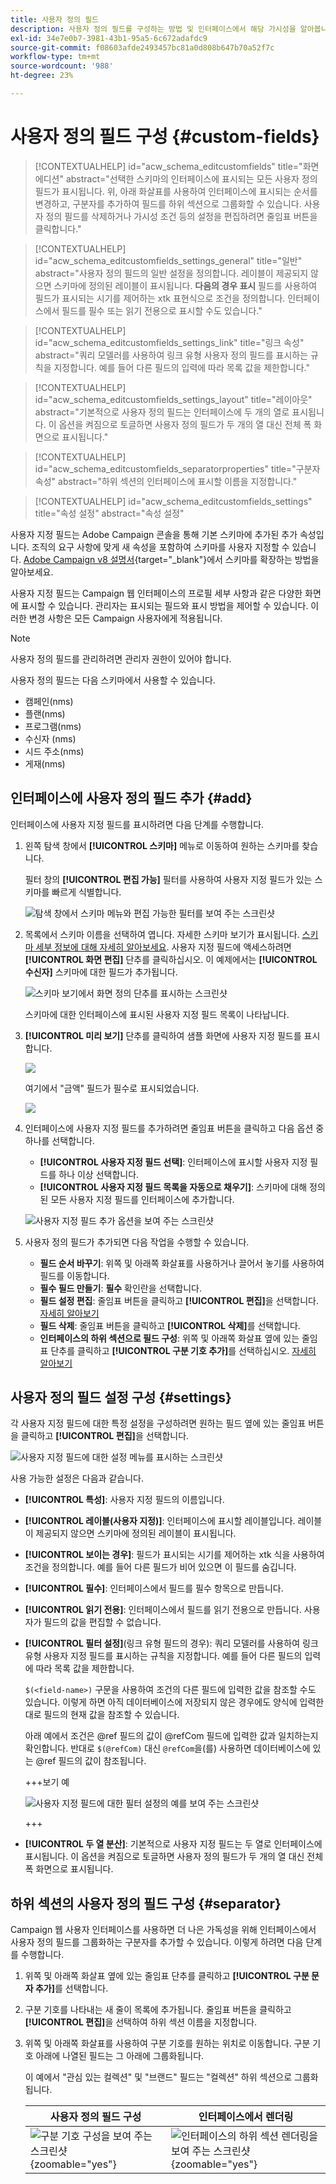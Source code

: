 ```yaml
---
title: 사용자 정의 필드
description: 사용자 정의 필드를 구성하는 방법 및 인터페이스에서 해당 가시성을 알아봅니다.
exl-id: 34e7e0b7-3981-43b1-95a5-6c672adafdc9
source-git-commit: f08603afde2493457bc81a0d808b647b70a52f7c
workflow-type: tm+mt
source-wordcount: '988'
ht-degree: 23%

---
```


# 사용자 정의 필드 구성 {#custom-fields}

>[!CONTEXTUALHELP]
>id="acw_schema_editcustomfields"
>title="화면 에디션"
>abstract="선택한 스키마의 인터페이스에 표시되는 모든 사용자 정의 필드가 표시됩니다. 위, 아래 화살표를 사용하여 인터페이스에 표시되는 순서를 변경하고, 구분자를 추가하여 필드를 하위 섹션으로 그룹화할 수 있습니다. 사용자 정의 필드를 삭제하거나 가시성 조건 등의 설정을 편집하려면 줄임표 버튼을 클릭합니다."

>[!CONTEXTUALHELP]
>id="acw_schema_editcustomfields_settings_general"
>title="일반"
>abstract="사용자 정의 필드의 일반 설정을 정의합니다. 레이블이 제공되지 않으면 스키마에 정의된 레이블이 표시됩니다. **다음의 경우 표시** 필드를 사용하여 필드가 표시되는 시기를 제어하는 xtk 표현식으로 조건을 정의합니다. 인터페이스에서 필드를 필수 또는 읽기 전용으로 표시할 수도 있습니다."

>[!CONTEXTUALHELP]
>id="acw_schema_editcustomfields_settings_link"
>title="링크 속성"
>abstract="쿼리 모델러를 사용하여 링크 유형 사용자 정의 필드를 표시하는 규칙을 지정합니다. 예를 들어 다른 필드의 입력에 따라 목록 값을 제한합니다."

>[!CONTEXTUALHELP]
>id="acw_schema_editcustomfields_settings_layout"
>title="레이아웃"
>abstract="기본적으로 사용자 정의 필드는 인터페이스에 두 개의 열로 표시됩니다. 이 옵션을 켜짐으로 토글하면 사용자 정의 필드가 두 개의 열 대신 전체 폭 화면으로 표시됩니다."

>[!CONTEXTUALHELP]
>id="acw_schema_editcustomfields_separatorproperties"
>title="구분자 속성"
>abstract="하위 섹션의 인터페이스에 표시할 이름을 지정합니다."

<!-- NOT USED IN THE UI?-->

>[!CONTEXTUALHELP]
>id="acw_schema_editcustomfields_settings"
>title="속성 설정"
>abstract="속성 설정"

사용자 지정 필드는 Adobe Campaign 콘솔을 통해 기본 스키마에 추가된 추가 속성입니다. 조직의 요구 사항에 맞게 새 속성을 포함하여 스키마를 사용자 지정할 수 있습니다. [Adobe Campaign v8 설명서](https://experienceleague.adobe.com/docs/campaign/campaign-v8/developer/shemas-forms/extend-schema.html){target="_blank"}에서 스키마를 확장하는 방법을 알아보세요.

사용자 지정 필드는 Campaign 웹 인터페이스의 프로필 세부 사항과 같은 다양한 화면에 표시할 수 있습니다. 관리자는 표시되는 필드와 표시 방법을 제어할 수 있습니다. 이러한 변경 사항은 모든 Campaign 사용자에게 적용됩니다.

>[!NOTE]
>
>사용자 정의 필드를 관리하려면 관리자 권한이 있어야 합니다.

사용자 정의 필드는 다음 스키마에서 사용할 수 있습니다.

* 캠페인(nms)
* 플랜(nms)
* 프로그램(nms)
* 수신자 (nms)
* 시드 주소(nms)
* 게재(nms)

## 인터페이스에 사용자 정의 필드 추가 {#add}

인터페이스에 사용자 지정 필드를 표시하려면 다음 단계를 수행합니다.

1. 왼쪽 탐색 창에서 **[!UICONTROL 스키마]** 메뉴로 이동하여 원하는 스키마를 찾습니다.

   필터 창의 **[!UICONTROL 편집 가능]** 필터를 사용하여 사용자 지정 필드가 있는 스키마를 빠르게 식별합니다.

   ![탐색 창에서 스키마 메뉴와 편집 가능한 필터를 보여 주는 스크린샷](assets/custom-fields-open.png)

1. 목록에서 스키마 이름을 선택하여 엽니다. 자세한 스키마 보기가 표시됩니다. [스키마 세부 정보에 대해 자세히 알아보세요](../administration/schemas.md). 사용자 지정 필드에 액세스하려면 **[!UICONTROL 화면 편집]** 단추를 클릭하십시오. 이 예제에서는 **[!UICONTROL 수신자]** 스키마에 대한 필드가 추가됩니다.

   ![스키마 보기에서 화면 정의 단추를 표시하는 스크린샷](assets/custom-fields-edit.png)

   스키마에 대한 인터페이스에 표시된 사용자 지정 필드 목록이 나타납니다.

1. **[!UICONTROL 미리 보기]** 단추를 클릭하여 샘플 화면에 사용자 지정 필드를 표시합니다.

   ![](assets/custom-fields-edit2.png)

   여기에서 &quot;금액&quot; 필드가 필수로 표시되었습니다.

   ![](assets/custom-fields-edit3.png)

1. 인터페이스에 사용자 지정 필드를 추가하려면 줄임표 버튼을 클릭하고 다음 옵션 중 하나를 선택합니다.

   * **[!UICONTROL 사용자 지정 필드 선택]**: 인터페이스에 표시할 사용자 지정 필드를 하나 이상 선택합니다.
   * **[!UICONTROL 사용자 지정 필드 목록을 자동으로 채우기]**: 스키마에 대해 정의된 모든 사용자 지정 필드를 인터페이스에 추가합니다.

   ![사용자 지정 필드 추가 옵션을 보여 주는 스크린샷](assets/custom-fields-add.png)

1. 사용자 정의 필드가 추가되면 다음 작업을 수행할 수 있습니다.

   * **필드 순서 바꾸기**: 위쪽 및 아래쪽 화살표를 사용하거나 끌어서 놓기를 사용하여 필드를 이동합니다.
   * **필수 필드 만들기**: **필수** 확인란을 선택합니다.
   * **필드 설정 편집**: 줄임표 버튼을 클릭하고 **[!UICONTROL 편집]**&#x200B;을 선택합니다. [자세히 알아보기](#settings)
   * **필드 삭제**: 줄임표 버튼을 클릭하고 **[!UICONTROL 삭제]**&#x200B;를 선택합니다.
   * **인터페이스의 하위 섹션으로 필드 구성**: 위쪽 및 아래쪽 화살표 옆에 있는 줄임표 단추를 클릭하고 **[!UICONTROL 구분 기호 추가]**&#x200B;를 선택하십시오. [자세히 알아보기](#separator)

## 사용자 정의 필드 설정 구성 {#settings}

각 사용자 지정 필드에 대한 특정 설정을 구성하려면 원하는 필드 옆에 있는 줄임표 버튼을 클릭하고 **[!UICONTROL 편집]**&#x200B;을 선택합니다.

![사용자 지정 필드에 대한 설정 메뉴를 표시하는 스크린샷](assets/custom-fields-settings.png)

사용 가능한 설정은 다음과 같습니다.

* **[!UICONTROL 특성]**: 사용자 지정 필드의 이름입니다.
* **[!UICONTROL 레이블(사용자 지정)]**: 인터페이스에 표시할 레이블입니다. 레이블이 제공되지 않으면 스키마에 정의된 레이블이 표시됩니다.
* **[!UICONTROL 보이는 경우]**: 필드가 표시되는 시기를 제어하는 xtk 식을 사용하여 조건을 정의합니다. 예를 들어 다른 필드가 비어 있으면 이 필드를 숨깁니다.
* **[!UICONTROL 필수]**: 인터페이스에서 필드를 필수 항목으로 만듭니다.
* **[!UICONTROL 읽기 전용]**: 인터페이스에서 필드를 읽기 전용으로 만듭니다. 사용자가 필드의 값을 편집할 수 없습니다.
* **[!UICONTROL 필터 설정]**(링크 유형 필드의 경우): 쿼리 모델러를 사용하여 링크 유형 사용자 지정 필드를 표시하는 규칙을 지정합니다. 예를 들어 다른 필드의 입력에 따라 목록 값을 제한합니다.

  `$(<field-name>)` 구문을 사용하여 조건의 다른 필드에 입력한 값을 참조할 수도 있습니다. 이렇게 하면 아직 데이터베이스에 저장되지 않은 경우에도 양식에 입력한 대로 필드의 현재 값을 참조할 수 있습니다.

  아래 예에서 조건은 @ref 필드의 값이 @refCom 필드에 입력한 값과 일치하는지 확인합니다. 반대로 `$(@refCom)` 대신 `@refCom`을(를) 사용하면 데이터베이스에 있는 @ref 필드의 값이 참조됩니다.

  +++보기 예

  ![사용자 지정 필드에 대한 필터 설정의 예를 보여 주는 스크린샷](assets/custom-fields-ref.png)

  +++

* **[!UICONTROL 두 열 분산]**: 기본적으로 사용자 지정 필드는 두 열로 인터페이스에 표시됩니다. 이 옵션을 켜짐으로 토글하면 사용자 정의 필드가 두 개의 열 대신 전체 폭 화면으로 표시됩니다.

## 하위 섹션의 사용자 정의 필드 구성 {#separator}

Campaign 웹 사용자 인터페이스를 사용하면 더 나은 가독성을 위해 인터페이스에서 사용자 정의 필드를 그룹화하는 구분자를 추가할 수 있습니다. 이렇게 하려면 다음 단계를 수행합니다.

1. 위쪽 및 아래쪽 화살표 옆에 있는 줄임표 단추를 클릭하고 **[!UICONTROL 구분 문자 추가]**&#x200B;를 선택합니다.

1. 구분 기호를 나타내는 새 줄이 목록에 추가됩니다. 줄임표 버튼을 클릭하고 **[!UICONTROL 편집]**&#x200B;을 선택하여 하위 섹션 이름을 지정합니다.

1. 위쪽 및 아래쪽 화살표를 사용하여 구분 기호를 원하는 위치로 이동합니다. 구분 기호 아래에 나열된 필드는 그 아래에 그룹화됩니다.

   이 예에서 &quot;관심 있는 컬렉션&quot; 및 &quot;브랜드&quot; 필드는 &quot;컬렉션&quot; 하위 섹션으로 그룹화됩니다.

   | 사용자 정의 필드 구성 | 인터페이스에서 렌더링 |
   |  ---  |  ---  |
   | ![구분 기호 구성을 보여 주는 스크린샷](assets/custom-fields-separator.png){zoomable="yes"} | ![인터페이스의 하위 섹션 렌더링을 보여 주는 스크린샷](assets/custom-fields-section.png){zoomable="yes"} |